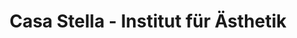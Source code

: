 ---
title: "Casa Stella - Institut für Ästhetik"
url: /forst-an-der-weinstrasse/casa-stella-institut-fuer-aesthetik/
shop: Kosmetik
---